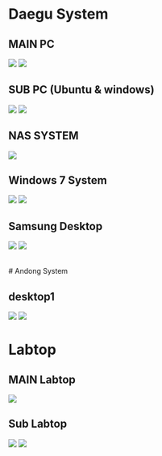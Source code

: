
# Daegu System

## MAIN PC
<a href="https://img.shields.io/badge/AMD-Ryzen_5_5600X-ED1C24?style=for-the-badge&logo=amd&logoColor=white"><img src="https://img.shields.io/badge/AMD-Ryzen_5_5600X-ED1C24?style=for-the-badge&logo=amd&logoColor=white"/></a>
<a href="https://img.shields.io/badge/NVIDIA-RTX3080-76B900?style=for-the-badge&logo=nvidia&logoColor=white"><img src="https://img.shields.io/badge/NVIDIA-RTX3080-76B900?style=for-the-badge&logo=nvidia&logoColor=white"/></a>

## SUB PC (Ubuntu & windows)
<img src="https://img.shields.io/badge/Intel-Core_i5_2500-0071C5?style=for-the-badge&logo=intel&logoColor=white"/></a>
<a href="https://img.shields.io/badge/NVIDIA-GTX650Ti-76B900?style=for-the-badge&logo=nvidia&logoColor=white"><img src="https://img.shields.io/badge/NVIDIA-GTX650Ti-76B900?style=for-the-badge&logo=nvidia&logoColor=white"/></a>

## NAS SYSTEM
<img src="https://img.shields.io/badge/Intel-Core_i3_530-0071C5?style=for-the-badge&logo=intel&logoColor=white"/></a>

## Windows 7 System
<img src="https://img.shields.io/badge/Intel-Core_i3_2500-0071C5?style=for-the-badge&logo=intel&logoColor=white"/></a>
<img src="https://img.shields.io/badge/Intel-HD_Graphics2000-0071C5?style=for-the-badge&logo=intel&logoColor=white"/></a>

## Samsung Desktop
<img src="https://img.shields.io/badge/Intel-Core_i3_2400-0071C5?style=for-the-badge&logo=intel&logoColor=white"/></a>
<a href="https://img.shields.io/badge/NVIDIA-GT520-76B900?style=for-the-badge&logo=nvidia&logoColor=white"><img src="https://img.shields.io/badge/NVIDIA-GT520-76B900?style=for-the-badge&logo=nvidia&logoColor=white"/></a>

<br>
# Andong System

## desktop1
<img src="https://img.shields.io/badge/Intel-Core_i3_4th-0071C5?style=for-the-badge&logo=intel&logoColor=white"/></a>
<img src="https://img.shields.io/badge/Intel-HD_Graphics4400-0071C5?style=for-the-badge&logo=intel&logoColor=white"/></a>
<br>

# Labtop

## MAIN Labtop
<img src="https://img.shields.io/badge/Apple-MacBook_Pro_13_TochBar_2020-999999?style=for-the-badge&logo=apple&logoColor=white"/></a>

## Sub Labtop
<img src="https://img.shields.io/badge/ASUS-Zenbook_M513U-0078D6?style=for-the-badge&logo=windows&logoColor=white"/></a> <img src="https://img.shields.io/badge/LG-Ultrabook_GT-0078D6?style=for-the-badge&logo=windows&logoColor=white"/></a>


